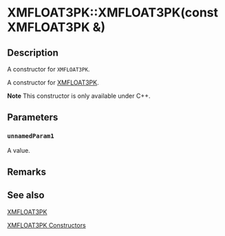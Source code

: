 # XMFLOAT3PK::XMFLOAT3PK(const XMFLOAT3PK &)

## Description

A constructor for `XMFLOAT3PK`.

A constructor for [XMFLOAT3PK](https://learn.microsoft.com/windows/desktop/api/directxpackedvector/ns-directxpackedvector-xmfloat3pk).

**Note** This constructor is only available under C++.

## Parameters

### `unnamedParam1`

A value.

## Remarks

## See also

[XMFLOAT3PK](https://learn.microsoft.com/windows/desktop/api/directxpackedvector/ns-directxpackedvector-xmfloat3pk)

[XMFLOAT3PK Constructors](https://learn.microsoft.com/windows/desktop/dxmath/xmfloat3pk-ctor)